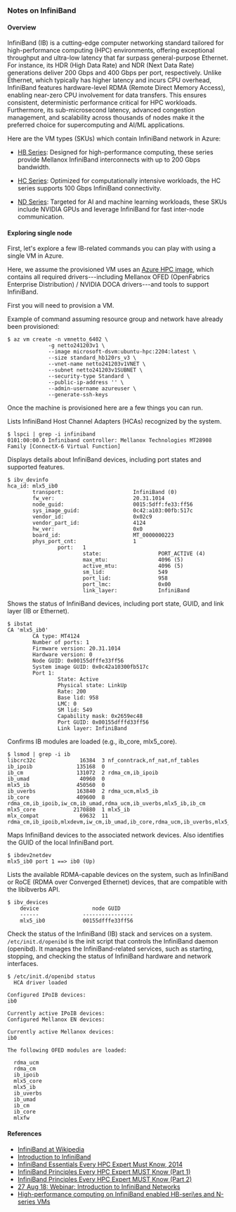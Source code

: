 ### Notes on InfiniBand


#### Overview



InfiniBand (IB) is a cutting-edge computer networking standard tailored for
high-performance computing (HPC) environments, offering exceptional throughput
and ultra-low latency that far surpass general-purpose Ethernet. For instance,
its HDR (High Data Rate) and NDR (Next Data Rate) generations deliver 200 Gbps
and 400 Gbps per port, respectively. Unlike Ethernet, which typically has higher
latency and incurs CPU overhead, InfiniBand features hardware-level RDMA (Remote
Direct Memory Access), enabling near-zero CPU involvement for data transfers.
This ensures consistent, deterministic performance critical for HPC workloads.
Furthermore, its sub-microsecond latency, advanced congestion management, and
scalability across thousands of nodes make it the preferred choice for
supercomputing and AI/ML applications.


Here are the VM types (SKUs) which contain InfiniBand network in Azure:


- [HB Series](https://learn.microsoft.com/en-us/azure/virtual-machines/sizes/high-performance-compute/hb-family): Designed for high-performance computing, these series
provide Mellanox InfiniBand interconnects with up to 200 Gbps bandwidth.

- [HC Series](https://learn.microsoft.com/en-us/azure/virtual-machines/hc-series-overview): Optimized for computationally intensive workloads, the HC series supports 100 Gbps InfiniBand connectivity.

- [ND Series](https://learn.microsoft.com/en-us/azure/virtual-machines/sizes/gpu-accelerated/nd-family): Targeted for AI and machine learning workloads, these SKUs include NVIDIA GPUs and leverage InfiniBand for fast inter-node communication.


#### Exploring single node


First, let's explore a few IB-related commands you can play with using a single VM in Azure.

Here, we assume the provisioned VM uses an [Azure HPC
image](https://github.com/Azure/azhpc-images), which contains all required
drivers---including Mellanox OFED (OpenFabrics Enterprise Distribution) / NVIDIA DOCA drivers---and tools to support InfiniBand.

First you will need to provision a VM.


Example of command assuming resource group and network have already been
provisioned:

```
$ az vm create -n vmnetto_6402 \
             -g netto241203v1 \
             --image microsoft-dsvm:ubuntu-hpc:2204:latest \
             --size standard_hb120rs_v3 \
             --vnet-name netto241203v1VNET \
             --subnet netto241203v1SUBNET \
             --security-type Standard \
             --public-ip-address '' \
             --admin-username azureuser \
             --generate-ssh-keys
```


Once the machine is provisioned here are a few things you can run.

Lists InfiniBand Host Channel Adapters (HCAs) recognized by the system.

```
$ lspci | grep -i infiniband
0101:00:00.0 Infiniband controller: Mellanox Technologies MT28908 Family [ConnectX-6 Virtual Function]
```

Displays details about InfiniBand devices, including port states and supported features.

```
$ ibv_devinfo
hca_id: mlx5_ib0
        transport:                      InfiniBand (0)
        fw_ver:                         20.31.1014
        node_guid:                      0015:5dff:fe33:ff56
        sys_image_guid:                 0c42:a103:00fb:517c
        vendor_id:                      0x02c9
        vendor_part_id:                 4124
        hw_ver:                         0x0
        board_id:                       MT_0000000223
        phys_port_cnt:                  1
                port:   1
                        state:                  PORT_ACTIVE (4)
                        max_mtu:                4096 (5)
                        active_mtu:             4096 (5)
                        sm_lid:                 549
                        port_lid:               958
                        port_lmc:               0x00
                        link_layer:             InfiniBand
```

Shows the status of InfiniBand devices, including port state, GUID, and link layer (IB or Ethernet).
```
$ ibstat
CA 'mlx5_ib0'
        CA type: MT4124
        Number of ports: 1
        Firmware version: 20.31.1014
        Hardware version: 0
        Node GUID: 0x00155dfffe33ff56
        System image GUID: 0x0c42a10300fb517c
        Port 1:
                State: Active
                Physical state: LinkUp
                Rate: 200
                Base lid: 958
                LMC: 0
                SM lid: 549
                Capability mask: 0x2659ec48
                Port GUID: 0x00155dfffd33ff56
                Link layer: InfiniBand
```

Confirms IB modules are loaded (e.g., ib_core, mlx5_core).

```
$ lsmod | grep -i ib
libcrc32c              16384  3 nf_conntrack,nf_nat,nf_tables
ib_ipoib              135168  0
ib_cm                 131072  2 rdma_cm,ib_ipoib
ib_umad                40960  0
mlx5_ib               450560  0
ib_uverbs             163840  2 rdma_ucm,mlx5_ib
ib_core               409600  8 rdma_cm,ib_ipoib,iw_cm,ib_umad,rdma_ucm,ib_uverbs,mlx5_ib,ib_cm
mlx5_core            2170880  1 mlx5_ib
mlx_compat             69632  11 rdma_cm,ib_ipoib,mlxdevm,iw_cm,ib_umad,ib_core,rdma_ucm,ib_uverbs,mlx5_ib,ib_cm,mlx5_core
```

Maps InfiniBand devices to the associated network devices. Also identifies the GUID of the local InfiniBand port.

```
$ ibdev2netdev
mlx5_ib0 port 1 ==> ib0 (Up)
```

Lists the available RDMA-capable devices on the system, such as InfiniBand or RoCE (RDMA over Converged Ethernet) devices, that are compatible with the libibverbs API.

```
$ ibv_devices
    device                 node GUID
    ------              ----------------
    mlx5_ib0            00155dfffe33ff56
```


Check the status of the InfiniBand (IB) stack and services on a system.
`/etc/init.d/openibd` is the init script that controls the InfiniBand daemon
(openibd). It manages the InfiniBand-related services, such as starting,
stopping, and checking the status of InfiniBand hardware and network interfaces.

```
$ /etc/init.d/openibd status
  HCA driver loaded

Configured IPoIB devices:
ib0

Currently active IPoIB devices:
Configured Mellanox EN devices:

Currently active Mellanox devices:
ib0

The following OFED modules are loaded:

  rdma_ucm
  rdma_cm
  ib_ipoib
  mlx5_core
  mlx5_ib
  ib_uverbs
  ib_umad
  ib_cm
  ib_core
  mlxfw
```



#### References

- [InfiniBand at Wikipedia](https://en.wikipedia.org/wiki/InfiniBand)
- [Introduction to InfiniBand](https://network.nvidia.com/pdf/whitepapers/IB_Intro_WP_190.pdf)
- [InfiniBand Essentials Every HPC Expert Must Know, 2014](https://people.cs.pitt.edu/~jacklange/teaching/cs1652-f15/1_Mellanox.pdf)
- [InfiniBand Principles Every HPC Expert MUST Know (Part 1)](https://www.youtube.com/watch?v=wecZb5lHkXk)
- [InfiniBand Principles Every HPC Expert MUST Know (Part 2)](https://www.youtube.com/watch?v=Pgy4wAw6eEo)
- [27 Aug 18: Webinar: Introduction to InfiniBand Networks](https://www.youtube.com/watch?v=2gidd6lLiH8)
- [High-performance computing on InfiniBand enabled HB-seri\es and N-series VMs](https://learn.microsoft.com/en-us/azure/virtual-machines/overview-hb-hc)
